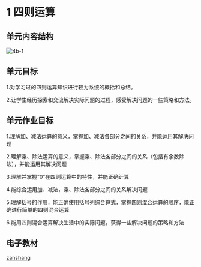 # 1 四则运算

## 单元内容结构

![4b-1](https://r2.edui123.com/2023/04/4b-1.png)

## 单元目标

1.对学习过的四则运算知识进行较为系统的概括和总结。

2.让学生经历探索和交流解决实际问题的过程，感受解决问题的一些策略和方法。

## 单元作业目标

1.理解加、减法运算的意义，掌握加、减法各部分之间的关系，并能运用其解决问题

2.理解乘、除法运算的意义，掌握乘、除法各部分之间的关系（包括有余数除法），并能运用其解决问题

3.理解并掌握“0”在四则运算中的特性，并能正确计算

4.能综合运用加、减法，乘、除法各部分之间的关系解决问题

5.理解括号的作用，能正确使用括号列综合算式，掌握四则混合运算的顺序，能正确进行简单的四则混合运算

6.能用四则混合运算解决生活中的实际问题，获得一些解决问题的策略和方法


## 电子教材

<Epep grade="xxsx4b" :pep="1221001402131" :pages="2" :paged="12" ></Epep>

[zanshang](../res/zanshang.md ':include')